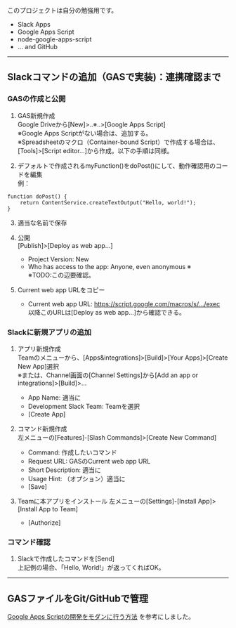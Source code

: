 このプロジェクトは自分の勉強用です。  
* Slack Apps
* Google Apps Script
* node-google-apps-script
* ... and GitHub

---

## Slackコマンドの追加（GASで実装)：連携確認まで

### GASの作成と公開

1. GAS新規作成  
  Google Driveから[New]>..※..>[Google Apps Script]  
  ※Google Apps Scriptがない場合は、追加する。  
  ※Spreadsheetのマクロ（Container-bound Script）で作成する場合は、
  [Tools]>[Script editor...]から作成。以下の手順は同様。

2. デフォルトで作成されるmyFunction()をdoPost()にして、動作確認用のコードを編集  
  例：  
  ```
  function doPost() {  
      return ContentService.createTextOutput("Hello, world!");  
  } 
  ```

3. 適当な名前で保存

4. 公開  
  [Publish]>[Deploy as web app...]
    * Project Version: New
    * Who has access to the app: Anyone, even anonymous ※  
      ※TODO:この辺要確認。

5. Current web app URLをコピー
    * Current web app URL: https://script.google.com/macros/s/.../exec  
      以降このURLは[Deploy as web app...]から確認できる。


### Slackに新規アプリの追加

1. アプリ新規作成  
  Teamのメニューから、[Apps&integrations]>[Build]>[Your Apps]>[Create New App]選択  
  ※または、Channel画面の[Channel Settings]から[Add an app or integrations]>[Build]>...
    * App Name: 適当に
    * Development Slack Team: Teamを選択
    - [Create App]

1. コマンド新規作成  
  左メニューの[Features]-[Slash Commands]>[Create New Command]
    * Command: 作成したいコマンド
    * Request URL: GASのCurrent web app URL
    * Short Description: 適当に
    * Usage Hint: （オプション）適当に  
    - [Save]

1. Teamに本アプリをインストール
  左メニューの[Settings]-[Install App]>[Install App to Team]
    - [Authorize]



### コマンド確認

1. Slackで作成したコマンドを[Send]  
    上記例の場合、「Hello, World!」が返ってくればOK。

---

## GASファイルをGit/GitHubで管理
[Google Apps Scriptの開発をモダンに行う方法](http://tech.speee.jp/entry/2016/04/28/190236)
を参考にしました。






